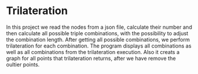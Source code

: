 # Trilateration
In this project we read the nodes from a json file, calculate their number and then calculate all possible triple combinations, with the possibility to adjust the combination length. After getting all possible combinations, we perform trilateration for each combination. The program displays all combinations as well as all combinations from the trilateration execution. Also it creats a graph for all points that trilateration returns, after we have remove the oultier points.
